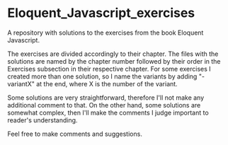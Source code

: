 # Eloquent_Javascript_exercises

A repository with solutions to the exercises from the book Eloquent Javascript.

The exercises are divided accordingly to their chapter. The files with the solutions are named by the chapter number followed by their order in the Exercises subsection in their respective chapter. For some exercises I created more than one solution, so I name the variants by adding "-variantX" at the end, where X is the number of the variant.

Some solutions are very straightforward, therefore I'll not make any additional comment to that. On the other hand, some solutions are somewhat complex, then I'll make the comments I judge important to reader's understanding.

Feel free to make comments and suggestions.
